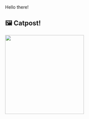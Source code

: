 Hello there!



## 🖼️ Catpost!

<sub>
    <img src="https://cdn2.thecatapi.com/images/AIDVeHA0D.png" height="256">
</sub>

